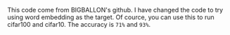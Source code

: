This code come from BIGBALLON's github. I have changed the code to try using word embedding as the target. Of cource, you can use this to run cifar100 and cifar10. The accuracy is `71%` and `93%`.